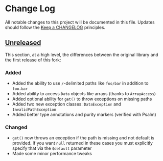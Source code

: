 # Change Log
All notable changes to this project will be documented in this file.
Updates should follow the [Keep a CHANGELOG](https://keepachangelog.com/) principles.

## [Unreleased][unreleased]

This section, at a high level, the differences between the original library and the first release of this fork:

### Added

 - Added the ability to use `/`-delimited paths like `foo/bar` in addition to `foo.bar`
 - Added ability to access `Data` objects like arrays (thanks to `ArrayAccess`)
 - Added optional ability for `get()` to throw exceptions on missing paths
 - Added two new exception classes: `DataException` and `InvalidPathException`
 - Added better type annotations and purity markers (verified with Psalm)

### Changed

 - `get()` now throws an exception if the path is missing and not default is provided.  If you want `null` returned in these cases you must explicitly specify that via the `$default` parameter
 - Made some minor performance tweaks

[unreleased]: https://github.com/colinodell/dot-access-data/compare/1.0.0...master
